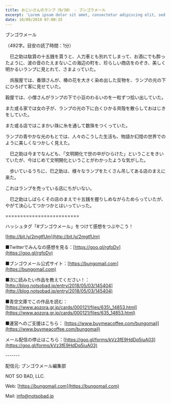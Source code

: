 ```yaml
---
title: おじいさんのランプ（9/30） - ブンゴウメール
excerpt: 'Lorem ipsum dolor sit amet, consectetur adipiscing elit, sed do eiusmod tempor incididunt ut labore et dolore magna aliqua. Praesent elementum facilisis leo vel fringilla est ullamcorper eget. At imperdiet dui accumsan sit amet nulla facilisi morbi tempus.'
date: 10/09/2019 07:00:25
---
```


ブンゴウメール

（492字。目安の読了時間：1分）

　巳之助は駄賃の十五銭を貰うと、人力車とも別れてしまって、お酒にでも酔ったように、波の音のたえまないこの海辺の町を、珍らしい商店をのぞき、美しく明かるいランプに見とれて、さまよっていた。

　呉服屋では、番頭さんが、椿の花を大きく染め出した反物を、ランプの光の下にひろげて客に見せていた。

穀屋では、小僧さんがランプの下で小豆のわるいのを一粒ずつ拾い出していた。

また或る家では女の子が、ランプの光の下に白くひかる貝殻を散らしておはじきをしていた。

また或る店ではこまかい珠に糸を通して数珠をつくっていた。

ランプの青やかな光のもとでは、人々のこうした生活も、物語か幻燈の世界でのように美しくなつかしく見えた。

　巳之助は今までなんども、「文明開化で世の中がひらけた」ということをきいていたが、今はじめて文明開化ということがわかったような気がした。

　歩いているうちに、巳之助は、様々なランプをたくさん吊してある店のまえに来た。

これはランプを売っている店にちがいない。

　巳之助はしばらくその店のまえで十五銭を握りしめながらためらっていたが、やがて決心してつかつかとはいっていった。

\=========================

ハッシュタグ「#ブンゴウメール」をつけて感想をつぶやこう！　

[http://bit.ly/2mgtfUm](http://bit.ly/2mgtfUm)

■Twitterでみんなの感想を見る：[https://goo.gl/rgfoDv](https://goo.gl/rgfoDv)

■ブンゴウメール公式サイト：[https://bungomail.com](https://bungomail.com)

■次に読みたい作品を教えてください！：[http://blog.notsobad.jp/entry/2018/05/03/145404](http://blog.notsobad.jp/entry/2018/05/03/145404)

■青空文庫でこの作品を読む：[https://www.aozora.gr.jp/cards/000121/files/635\_14853.html](https://www.aozora.gr.jp/cards/000121/files/635_14853.html)

■運営へのご支援はこちら： [https://www.buymeacoffee.com/bungomail](https://www.buymeacoffee.com/bungomail)

メール配信の停止はこちら：[https://goo.gl/forms/kVz3fE9HdDq5iuA03](https://goo.gl/forms/kVz3fE9HdDq5iuA03)

\-------

配信元: ブンゴウメール編集部

NOT SO BAD, LLC.

Web: [https://bungomail.com](https://bungomail.com)

Mail: info@notsobad.jp